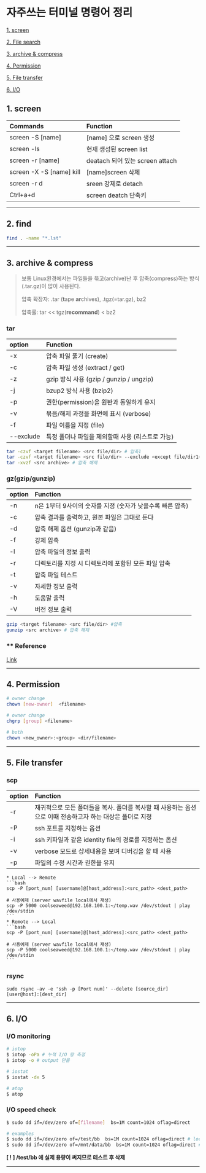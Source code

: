 # 자주쓰는 터미널 명령어 정리


  [1. screen](#1.-screen)

  [2. File search](#2.-File-search)
  
  [3. archive & compress](#3.-archive-&-compress)

  [4. Permission](#4.-Permission)
  
  [5. File transfer](#5.-File-transfer)

  [6. I/O](#6.-I/O)

## 1. screen <a name="1.-screen"></a>

  |Commands|Function|
  |:----|:----|
  |screen -S [name]|[name] 으로 screen 생성|
  |screen -ls|현재 생성된 screen list |
  |screen -r [name]|deatach 되어 있는 screen attach|
  |screen -X -S [name] kill|[name]screen 삭제|
  |screen -r d|sreen 강제로 detach|
  |Ctrl+a+d|screen deatch 단축키|


---

## 2. find <a name="2.-find"></a>

  ```bash
  find . -name "*.lst"
  ```

---

## 3. archive & compress <a name="3.-archive-&-compress"></a>
> 보통 Linux환경에서는 파일들을 묶고(archive)난 후 압축(compress)하는 방식(.tar.gz)이 많이 사용된다.
>
> 압축 확장자: .tar (**t**ape **ar**chives), .tgz(=tar.gz), bz2
>
> 압축률: tar << tgz(**recommand**) < bz2

  ### tar
  |option|Function|
  |:----|:----|
  |-x|압축 파일 풀기 (create)|
  |-c|압축 파일 생성 (extract / get)|
  |-z|gzip 방식 사용 (gzip / gunzip / ungzip)|
  |-j|bzup2 방식 사용 (bzip2)|
  |-p|권한(permission)을 원봔과 동일하게 유지|
  |-v|묶음/해제 과정을 화면에 표시 (verbose)|
  |-f|파일 이름을 지정 (file)|
  |--exclude|특정 폴더나 파일을 제외할때 사용 (리스트로 가능)|

  ```bash
  tar -czvf <target filename> <src file/dir> # 압축1
  tar -czvf <target filename> <src file/dir> --exclude <except file/dir1> # 압축2
  tar -xvzf <src archive> # 압축 해제  
  ```

  ### gz(gzip/gunzip)
  
  |option|Function|
  |:----|:----|
  |-n|n은 1부터 9사이의 숫자를 지정 (숫자가 낮을수록 빠른 압축)|
  |-c|압축 결과를 출력하고, 원본 파일은 그대로 둔다|
  |-d|압축 해제 옵션 (gunzip과 같음)|
  |-f|강제 압축|
  |-l|압축 파일의 정보 출력|
  |-r|디렉토리를 지정 시 디렉토리에 포함된 모든 파일 압축|
  |-t|압축 파일 테스트|
  |-v|자세한 정보 출력|
  |-h|도움말 출력|
  |-V|버전 정보 출력|

  ```bash
  gzip <target filename> <src file/dir> #압축
  gunzip <src archive> # 압축 해제
  ```

  ### ** Reference
  
  [Link](https://ifuwanna.tistory.com/31)

---
## 4. Permission <a name="4.-Permission"></a>
  ```bash
  # owner change
  chown [new-owner]  <filename>

  # owner change
  chgrp [group] <filename>
  
  # both
  chown <new_owner>:<group> <dir/filename>

  ```
---
## 5. File transfer <a name="5.-File-transfer"></a>

  ### scp
  |option|Function|
  |:----|:----|
  |-r|재귀적으로 모든 폴더들을 복사. 폴더를 복사할 때 사용하는 옵션으로 이때 전송하고자 하는 대상은 폴더로 지정|
  |-P|ssh 포트를 지정하는 옵션|
  |-i|ssh 키파일과 같은 identity file의 경로를 지정하는 옵션|
  |-v|verbose 모드로 상세내용을 보며 디버깅을 할 때 사용|
  |-p|파일의 수정 시간과 권한을 유지|
  
    * Local --> Remote
    ```bash
    scp -P [port_num] [username]@[host_address]:<src_path> <dest_path>

    # 사용예제 (server wavfile local에서 재생)
    scp -P 5000 coolseaweed@192.168.100.1:~/temp.wav /dev/stdout | play /dev/stdin 
    ```
    * Remote --> Local
    ```bash
    scp -P [port_num] [username]@[host_address]:<src_path> <dest_path>

    # 사용예제 (server wavfile local에서 재생)
    scp -P 5000 coolseaweed@192.168.100.1:~/temp.wav /dev/stdout | play /dev/stdin 
    ```

  ### rsync
  ```
  sudo rsync -av -e 'ssh -p [Port num]' --delete [source_dir] [user@host]:[dest_dir]
  ```

---
## 6. I/O <a name="6.-I/O"></a>

  ### I/O monitoring
  ```bash
  # iotop
  $ iotop -oPa # 누적 I/O 량 측정
  $ iotop -o # output 만을 

  # iostat
  $ iostat -dx 5

  # atop
  $ atop

  ```

  ### I/O speed check
  ```bash
  $ sudo dd if=/dev/zero of=[filename]  bs=1M count=1024 oflag=direct

  # examples 
  $ sudo dd if=/dev/zero of=/test/bb  bs=1M count=1024 oflag=direct # local domain
  $ sudo dd if=/dev/zero of=/mnt/data/bb  bs=1M count=1024 oflag=direct # mount domain
  ```
  **[ ! ] /test/bb 에 실제 용량이 써지므로 테스트 후 삭제**

---

